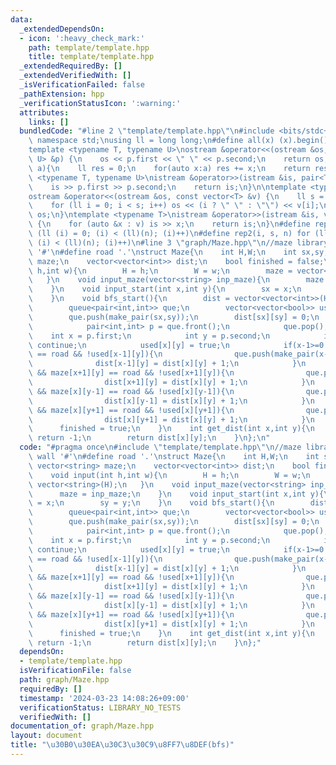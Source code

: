 ```yaml
---
data:
  _extendedDependsOn:
  - icon: ':heavy_check_mark:'
    path: template/template.hpp
    title: template/template.hpp
  _extendedRequiredBy: []
  _extendedVerifiedWith: []
  _isVerificationFailed: false
  _pathExtension: hpp
  _verificationStatusIcon: ':warning:'
  attributes:
    links: []
  bundledCode: "#line 2 \"template/template.hpp\"\n#include <bits/stdc++.h>\nusing\
    \ namespace std;\nusing ll = long long;\n#define all(x) (x).begin(), (x).end()\n\
    template <typename T, typename U>\nostream &operator<<(ostream &os, const pair<T,\
    \ U> &p) {\n    os << p.first << \" \" << p.second;\n    return os;\n}\nll sum(vector<ll>\
    \ a){\n    ll res = 0;\n    for(auto x:a) res += x;\n    return res;\n}\ntemplate\
    \ <typename T, typename U>\nistream &operator>>(istream &is, pair<T, U> &p) {\n\
    \    is >> p.first >> p.second;\n    return is;\n}\n\ntemplate <typename T>\n\
    ostream &operator<<(ostream &os, const vector<T> &v) {\n    ll s = (ll)v.size();\n\
    \    for (ll i = 0; i < s; i++) os << (i ? \" \" : \"\") << v[i];\n    return\
    \ os;\n}\ntemplate <typename T>\nistream &operator>>(istream &is, vector<T> &v)\
    \ {\n    for (auto &x : v) is >> x;\n    return is;\n}\n#define rep(i, n) for\
    \ (ll (i) = 0; (i) < (ll)(n); (i)++)\n#define rep2(i, s, n) for (ll (i) = (s);\
    \ (i) < (ll)(n); (i)++)\n#line 3 \"graph/Maze.hpp\"\n//maze library\n#define wall\
    \ '#'\n#define road '.'\nstruct Maze{\n    int H,W;\n    int sx,sy;\n    vector<string>\
    \ maze;\n    vector<vector<int>> dist;\n    bool finished = false;\n    void input(int\
    \ h,int w){\n        H = h;\n        W = w;\n        maze = vector<string>(H);\n\
    \   }\n    void input_maze(vector<string> inp_maze){\n        maze = inp_maze;\n\
    \    }\n    void input_start(int x,int y){\n        sx = x;\n        sy = y;\n\
    \    }\n    void bfs_start(){\n        dist = vector<vector<int>>(H,vector<int>(W,-1));\n\
    \        queue<pair<int,int>> que;\n        vector<vector<bool>> used(H,vector<bool>(W,false));\n\
    \        que.push(make_pair(sx,sy));\n        dist[sx][sy] = 0;\n        while(!que.empty()){\n\
    \            pair<int,int> p = que.front();\n            que.pop();\n        \
    \    int x = p.first;\n            int y = p.second;\n            if(used[x][y])\
    \ continue;\n            used[x][y] = true;\n            if(x-1>=0 && maze[x-1][y]\
    \ == road && !used[x-1][y]){\n                que.push(make_pair(x-1,y));\n  \
    \              dist[x-1][y] = dist[x][y] + 1;\n            }\n            if(x+1<H\
    \ && maze[x+1][y] == road && !used[x+1][y]){\n                que.push(make_pair(x+1,y));\n\
    \                dist[x+1][y] = dist[x][y] + 1;\n            }\n            if(y-1>=0\
    \ && maze[x][y-1] == road && !used[x][y-1]){\n                que.push(make_pair(x,y-1));\n\
    \                dist[x][y-1] = dist[x][y] + 1;\n            }\n            if(y+1<W\
    \ && maze[x][y+1] == road && !used[x][y+1]){\n                que.push(make_pair(x,y+1));\n\
    \                dist[x][y+1] = dist[x][y] + 1;\n            }\n        }\n  \
    \      finished = true;\n    }\n    int get_dist(int x,int y){\n        if (!finished)\
    \ return -1;\n        return dist[x][y];\n    }\n};\n"
  code: "#pragma once\n#include \"template/template.hpp\"\n//maze library\n#define\
    \ wall '#'\n#define road '.'\nstruct Maze{\n    int H,W;\n    int sx,sy;\n   \
    \ vector<string> maze;\n    vector<vector<int>> dist;\n    bool finished = false;\n\
    \    void input(int h,int w){\n        H = h;\n        W = w;\n        maze =\
    \ vector<string>(H);\n   }\n    void input_maze(vector<string> inp_maze){\n  \
    \      maze = inp_maze;\n    }\n    void input_start(int x,int y){\n        sx\
    \ = x;\n        sy = y;\n    }\n    void bfs_start(){\n        dist = vector<vector<int>>(H,vector<int>(W,-1));\n\
    \        queue<pair<int,int>> que;\n        vector<vector<bool>> used(H,vector<bool>(W,false));\n\
    \        que.push(make_pair(sx,sy));\n        dist[sx][sy] = 0;\n        while(!que.empty()){\n\
    \            pair<int,int> p = que.front();\n            que.pop();\n        \
    \    int x = p.first;\n            int y = p.second;\n            if(used[x][y])\
    \ continue;\n            used[x][y] = true;\n            if(x-1>=0 && maze[x-1][y]\
    \ == road && !used[x-1][y]){\n                que.push(make_pair(x-1,y));\n  \
    \              dist[x-1][y] = dist[x][y] + 1;\n            }\n            if(x+1<H\
    \ && maze[x+1][y] == road && !used[x+1][y]){\n                que.push(make_pair(x+1,y));\n\
    \                dist[x+1][y] = dist[x][y] + 1;\n            }\n            if(y-1>=0\
    \ && maze[x][y-1] == road && !used[x][y-1]){\n                que.push(make_pair(x,y-1));\n\
    \                dist[x][y-1] = dist[x][y] + 1;\n            }\n            if(y+1<W\
    \ && maze[x][y+1] == road && !used[x][y+1]){\n                que.push(make_pair(x,y+1));\n\
    \                dist[x][y+1] = dist[x][y] + 1;\n            }\n        }\n  \
    \      finished = true;\n    }\n    int get_dist(int x,int y){\n        if (!finished)\
    \ return -1;\n        return dist[x][y];\n    }\n};"
  dependsOn:
  - template/template.hpp
  isVerificationFile: false
  path: graph/Maze.hpp
  requiredBy: []
  timestamp: '2024-03-23 14:08:26+09:00'
  verificationStatus: LIBRARY_NO_TESTS
  verifiedWith: []
documentation_of: graph/Maze.hpp
layout: document
title: "\u30B0\u30EA\u30C3\u30C9\u8FF7\u8DEF(bfs)"
---
```

